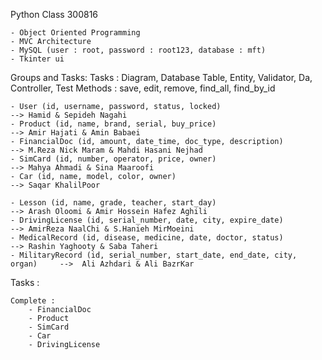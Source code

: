 Python Class 300816 

    - Object Oriented Programming
    - MVC Architecture
    - MySQL (user : root, password : root123, database : mft)
    - Tkinter ui


Groups and Tasks:
    Tasks : Diagram, Database Table, Entity, Validator, Da, Controller, Test
    Methods : save, edit, remove, find_all, find_by_id

    - User (id, username, password, status, locked)                             --> Hamid & Sepideh Nagahi
    - Product (id, name, brand, serial, buy_price)                              --> Amir Hajati & Amin Babaei
    - FinancialDoc (id, amount, date_time, doc_type, description)               --> M.Reza Nick Maram & Mahdi Hasani Nejhad
    - SimCard (id, number, operator, price, owner)                              --> Mahya Ahmadi & Sina Maaroofi
    - Car (id, name, model, color, owner)                                       --> Saqar KhalilPoor

    - Lesson (id, name, grade, teacher, start_day)                              --> Arash Oloomi & Amir Hossein Hafez Aghili
    - DrivingLicense (id, serial_number, date, city, expire_date)               --> AmirReza NaalChi & S.Hanieh MirMoeini
    - MedicalRecord (id, disease, medicine, date, doctor, status)               --> Rashin Yaghooty & Saba Taheri
    - MilitaryRecord (id, serial_number, start_date, end_date, city, organ)     -->  Ali Azhdari & Ali BazrKar


Tasks :
    
    Complete :
        - FinancialDoc
        - Product 
        - SimCard
        - Car
        - DrivingLicense